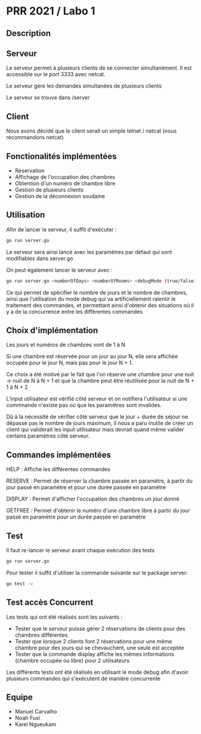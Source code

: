 # PRR 2021 / Labo 1
## Description

## Serveur
Le serveur permet à plusieurs clients de se connecter simultanément. Il est accessible sur le port 3333 avec netcat.

Le serveur gère les demandes simultanées de plusieurs clients

Le serveur se trouve dans /server

## Client
Nous avons décidé que le client serait un simple telnet / netcat (nous recommandons netcat)

## Fonctionalités implémentées
- Réservation
- Affichage de l'occupation des chambres
- Obtention d'un numéro de chambre libre
- Gestion de plusieurs clients
- Gestion de la déconnexion soudaine

## Utilisation 
Afin de lancer le serveur, il suffit d'exécuter :
``` bash
go run server.go
```
Le serveur sera ainsi lancé avec les paramètres par défaut qui sont modifiables dans server.go

On peut également lancer le serveur avec :
``` bash
go run server.go <numberOfDays> <numberOfRooms> <debugMode (true/false)>
```
Ce qui permet de spécifier le nombre de jours et le nombre de chambres, ainsi que l'utilisation du mode debug qui va artificiellement ralentir le traitement des commandes, et permettant ainsi d'obtenir des situations où il y a de la concurrence entre les différentes commandes

## Choix d'implémentation
Les jours et numéros de chambres vont de 1 à N

Si une chambre est réservée pour un jour au jour N, elle sera affichée occupée pour le jour N, mais pas pour le jour N + 1.

Ce choix a été motivé par le fait que l'on réserve une chambre pour une nuit -> nuit de N à N + 1 et que la chambre peut être réutilisée pour la nuit de N + 1 à N + 2

L'input utilisateur est vérifié côté serveur et on notifiera l'utilisateur si une commnande n'existe pas où que les paramètres sont invalides. 

Dû à la nécessité de vérifier côté serveur que le jour + durée de séjour ne dépasse pas le nombre de jours maximum, il nous a paru inutile de créer un client qui validerait les input utilisateur mais devrait quand même valider certains paramètres côté serveur.

## Commandes implémentées
HELP : Affiche les différentes commandes

RESERVE <day> <room> <duration> : Permet de réserver la chambre passée en paramètre, à partir du jour passé en paramètre et pour une durée passée en paramètre

DISPLAY <day> : Permet d'afficher l'occupation des chambres un jour donné

GETFREE <day> <duration> : Permet d'obtenir le numéro d'une chambre libre à partir du jour passé en paramètre pour un durée passée en paramètre

## Test
Il faut re-lancer le serveur avant chaque exécution des tests
``` bash
go run server.go
```
Pour tester il suffit d'utiliser la commande suivante sur le package server:

``` bash
go test -v
```

## Test accès Concurrent
Les tests qui ont été réalisés sont les suivants :
- Tester que le serveur puisse gérer 2 réservations de clients pour des chambres différentes
- Tester que lorsque 2 clients font 2 réservations pour une même chambre pour des jours qui se chevauchent, une seule est acceptée
- Tester que la commande display affiche les mêmes informations (chambre occupée ou libre) pour 2 utilisateurs

Les différents tests ont été réalisés en utilisant le mode debug afin d'avoir plusieurs commandes qui s'exécutent de manière concurrente

## Equipe
- Manuel Carvalho
- Noah Fusi
- Karel Ngueukam
